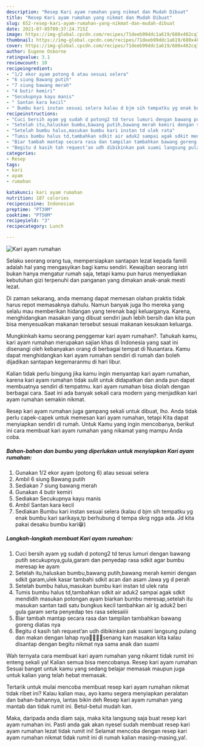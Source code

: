 ```yaml
---
description: "Resep Kari ayam rumahan yang nikmat dan Mudah Dibuat"
title: "Resep Kari ayam rumahan yang nikmat dan Mudah Dibuat"
slug: 652-resep-kari-ayam-rumahan-yang-nikmat-dan-mudah-dibuat
date: 2021-07-05T09:37:24.715Z
image: https://img-global.cpcdn.com/recipes/71deeb99ddc1a619/680x482cq70/kari-ayam-rumahan-foto-resep-utama.jpg
thumbnail: https://img-global.cpcdn.com/recipes/71deeb99ddc1a619/680x482cq70/kari-ayam-rumahan-foto-resep-utama.jpg
cover: https://img-global.cpcdn.com/recipes/71deeb99ddc1a619/680x482cq70/kari-ayam-rumahan-foto-resep-utama.jpg
author: Eugene Osborne
ratingvalue: 3.1
reviewcount: 10
recipeingredient:
- "1/2 ekor ayam potong 6 atau sesuai selera"
- "6 siung Bawang putih"
- "7 siung bawang merah"
- "4 butir kemiri"
- "Secukupnya kayu manis"
- " Santan kara kecil"
- " Bumbu kari instan sesuai selera kalau d bjm sih tempatku yg enak bumbu kari sarikayatp berhubung d tempa skrg ngga ada Jd kita pakai desaku bumbu kari"
recipeinstructions:
- "Cuci bersih ayam yg sudah d potong2 td terus lumuri dengan bawang putih secukupnya,gula,garam dan penyedap rasa sdkit agar bumbu meresap ke ayam"
- "Setelah itu,haluskan bumbu,bawang putih,bawang merah kemiri dengan sdkit garam,ulek kasar tambahi sdkit acan dan asam Jawa yg d perah"
- "Setelah bumbu halus,masukan bumbu kari instan td ulek rata"
- "Tumis bumbu halus td,tambahkan sdkit air aduk2 sampai agak sdkit mendidih masukan potongan ayam biarkan bumbu meresap,setelah itu masukan santan tadi satu bungkus kecil tambahkan air lg aduk2 beri gula garam serta penyedap tes rasa selesaiiii"
- "Biar tambah mantap secara rasa dan tampilan tambahkan bawang goreng diatas nya"
- "Begitu d kasih tah request’an udh dibikinkan pak suami langsung pulang dan makan dengan lahap nya👏👏😁😁senang kan masakan kita kalau disantap dengan begitu nikmat nya sama anak dan suami"
categories:
- Resep
tags:
- kari
- ayam
- rumahan

katakunci: kari ayam rumahan 
nutrition: 187 calories
recipecuisine: Indonesian
preptime: "PT39M"
cooktime: "PT50M"
recipeyield: "3"
recipecategory: Lunch

---
```



![Kari ayam rumahan](https://img-global.cpcdn.com/recipes/71deeb99ddc1a619/680x482cq70/kari-ayam-rumahan-foto-resep-utama.jpg)

Selaku seorang orang tua, mempersiapkan santapan lezat kepada famili adalah hal yang mengasyikan bagi kamu sendiri. Kewajiban seorang istri bukan hanya mengatur rumah saja, tetapi kamu pun harus menyediakan kebutuhan gizi terpenuhi dan panganan yang dimakan anak-anak mesti lezat.

Di zaman  sekarang, anda memang dapat memesan olahan praktis tidak harus repot memasaknya dahulu. Namun banyak juga lho mereka yang selalu mau memberikan hidangan yang terenak bagi keluarganya. Karena, menghidangkan masakan yang dibuat sendiri jauh lebih bersih dan kita pun bisa menyesuaikan makanan tersebut sesuai makanan kesukaan keluarga. 



Mungkinkah kamu seorang penggemar kari ayam rumahan?. Tahukah kamu, kari ayam rumahan merupakan sajian khas di Indonesia yang saat ini disenangi oleh kebanyakan orang di berbagai tempat di Nusantara. Kamu dapat menghidangkan kari ayam rumahan sendiri di rumah dan boleh dijadikan santapan kegemaranmu di hari libur.

Kalian tidak perlu bingung jika kamu ingin menyantap kari ayam rumahan, karena kari ayam rumahan tidak sulit untuk didapatkan dan anda pun dapat membuatnya sendiri di tempatmu. kari ayam rumahan bisa diolah dengan berbagai cara. Saat ini ada banyak sekali cara modern yang menjadikan kari ayam rumahan semakin nikmat.

Resep kari ayam rumahan juga gampang sekali untuk dibuat, lho. Anda tidak perlu capek-capek untuk memesan kari ayam rumahan, tetapi Kita dapat menyiapkan sendiri di rumah. Untuk Kamu yang ingin mencobanya, berikut ini cara membuat kari ayam rumahan yang nikamat yang mampu Anda coba.

<!--inarticleads1-->

##### Bahan-bahan dan bumbu yang diperlukan untuk menyiapkan Kari ayam rumahan:

1. Gunakan 1/2 ekor ayam (potong 6) atau sesuai selera
1. Ambil 6 siung Bawang putih
1. Sediakan 7 siung bawang merah
1. Gunakan 4 butir kemiri
1. Sediakan Secukupnya kayu manis
1. Ambil  Santan kara kecil
1. Sediakan  Bumbu kari instan sesuai selera (kalau d bjm sih tempatku yg enak bumbu kari sarikaya,tp berhubung d tempa skrg ngga ada. Jd kita pakai desaku bumbu kari😁)




<!--inarticleads2-->

##### Langkah-langkah membuat Kari ayam rumahan:

1. Cuci bersih ayam yg sudah d potong2 td terus lumuri dengan bawang putih secukupnya,gula,garam dan penyedap rasa sdkit agar bumbu meresap ke ayam
1. Setelah itu,haluskan bumbu,bawang putih,bawang merah kemiri dengan sdkit garam,ulek kasar tambahi sdkit acan dan asam Jawa yg d perah
1. Setelah bumbu halus,masukan bumbu kari instan td ulek rata
1. Tumis bumbu halus td,tambahkan sdkit air aduk2 sampai agak sdkit mendidih masukan potongan ayam biarkan bumbu meresap,setelah itu masukan santan tadi satu bungkus kecil tambahkan air lg aduk2 beri gula garam serta penyedap tes rasa selesaiiii
1. Biar tambah mantap secara rasa dan tampilan tambahkan bawang goreng diatas nya
1. Begitu d kasih tah request’an udh dibikinkan pak suami langsung pulang dan makan dengan lahap nya👏👏😁😁senang kan masakan kita kalau disantap dengan begitu nikmat nya sama anak dan suami




Wah ternyata cara membuat kari ayam rumahan yang nikamt tidak rumit ini enteng sekali ya! Kalian semua bisa mencobanya. Resep kari ayam rumahan Sesuai banget untuk kamu yang sedang belajar memasak maupun juga untuk kalian yang telah hebat memasak.

Tertarik untuk mulai mencoba membuat resep kari ayam rumahan nikmat tidak ribet ini? Kalau kalian mau, ayo kamu segera menyiapkan peralatan dan bahan-bahannya, lantas bikin deh Resep kari ayam rumahan yang mantab dan tidak rumit ini. Betul-betul mudah kan. 

Maka, daripada anda diam saja, maka kita langsung saja buat resep kari ayam rumahan ini. Pasti anda gak akan nyesel sudah membuat resep kari ayam rumahan lezat tidak rumit ini! Selamat mencoba dengan resep kari ayam rumahan nikmat tidak rumit ini di rumah kalian masing-masing,ya!.

